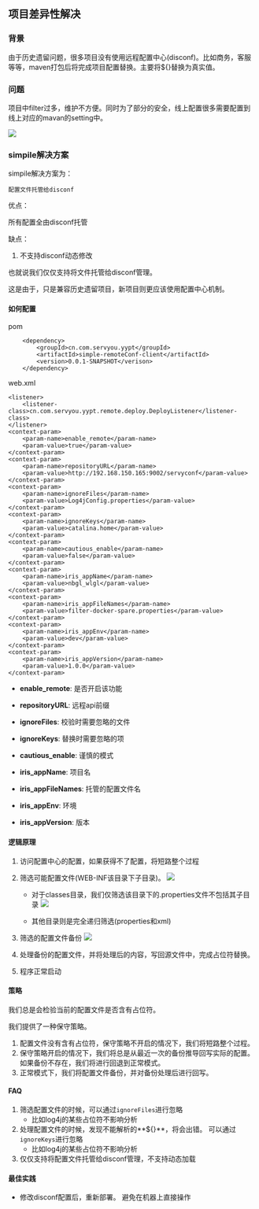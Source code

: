 ## 项目差异性解决

### 背景 ###

由于历史遗留问题，很多项目没有使用远程配置中心(disconf)。比如商务，客服等等，maven打包后将完成项目配置替换。主要将${}替换为真实值。

### 问题 ###

项目中filter过多，维护不方便。同时为了部分的安全，线上配置很多需要配置到线上对应的mavan的setting中。

![](http://10.209.130.126:8001/statics/servyou/img/1.png)

### simpile解决方案 ###

simpile解决方案为：
	
	配置文件托管给disconf

优点：

所有配置全由disconf托管

缺点：

1. 不支持disconf动态修改

也就说我们仅仅支持将文件托管给disconf管理。

这是由于，只是兼容历史遗留项目，新项目则更应该使用配置中心机制。


#### 如何配置 ####

pom

        <dependency>
		    <groupId>cn.com.servyou.yypt</groupId>
		    <artifactId>simple-remoteConf-client</artifactId>
		    <version>0.0.1-SNAPSHOT</verison>
        </dependency>


web.xml 

    <listener>
        <listener-class>cn.com.servyou.yypt.remote.deploy.DeployListener</listener-class>
    </listener>
    <context-param>
        <param-name>enable_remote</param-name>
        <param-value>true</param-value>
    </context-param>
    <context-param>
        <param-name>repositoryURL</param-name>
        <param-value>http://192.168.150.165:9002/servyconf</param-value>
    </context-param>
    <context-param>
        <param-name>ignoreFiles</param-name>
        <param-value>Log4jConfig.properties</param-value>
    </context-param>
    <context-param>
        <param-name>ignoreKeys</param-name>
        <param-value>catalina.home</param-value>
    </context-param>
    <context-param>
        <param-name>cautious_enable</param-name>
        <param-value>false</param-value>
    </context-param>
    <context-param>
        <param-name>iris_appName</param-name>
        <param-value>nbgl_wlgl</param-value>
    </context-param>
    <context-param>
        <param-name>iris_appFileNames</param-name>
        <param-value>filter-docker-spare.properties</param-value>
    </context-param>
    <context-param>
        <param-name>iris_appEnv</param-name>
        <param-value>dev</param-value>
    </context-param>
    <context-param>
        <param-name>iris_appVersion</param-name>
        <param-value>1.0.0</param-value>
    </context-param>

- **enable_remote**: 是否开启该功能
- **repositoryURL**: 远程api前缀
- **ignoreFiles**: 校验时需要忽略的文件
- **ignoreKeys**: 替换时需要忽略的项
- **cautious_enable**: 谨慎的模式

- **iris_appName**: 项目名
- **iris_appFileNames**: 托管的配置文件名
- **iris_appEnv**: 环境
- **iris_appVersion**: 版本


#### 逻辑原理

1. 访问配置中心的配置，如果获得不了配置，将短路整个过程

2. 筛选可能配置文件(WEB-INF该目录下子目录)。
	![](http://10.209.130.126:8001/statics/servyou/img/2.png)

	- 对于classes目录，我们仅筛选该目录下的.properties文件不包括其子目录
		![](http://10.209.130.126:8001/statics/servyou/img/3.png)

	- 其他目录则是完全递归筛选(properties和xml)

3. 筛选的配置文件备份
	![](http://10.209.130.126:8001/statics/servyou/img/4.png)

4. 处理备份的配置文件，并将处理后的内容，写回源文件中，完成占位符替换。

5. 程序正常启动


#### 策略 ####

我们总是会检验当前的配置文件是否含有占位符。

我们提供了一种保守策略。

1. 配置文件没有含有占位符，保守策略不开启的情况下，我们将短路整个过程。
2. 保守策略开启的情况下，我们将总是从最近一次的备份推导回写实际的配置。如果备份不存在，我们将进行回退到正常模式。
3. 正常模式下，我们将配置文件备份，并对备份处理后进行回写。


#### FAQ

1. 筛选配置文件的时候，可以通过`ignoreFiles`进行忽略
    - 比如log4j的某些占位符不影响分析
1. 处理配置文件的时候，发现不能解析的**${}**，将会出错。 可以通过`ignoreKeys`进行忽略
    - 比如log4j的某些占位符不影响分析
2. 仅仅支持将配置文件托管给disconf管理，不支持动态加载

#### 最佳实践

- 修改disconf配置后，重新部署。 避免在机器上直接操作




	

